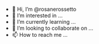 - 👋 Hi, I’m @rosanerossetto
- 👀 I’m interested in ...
- 🌱 I’m currently learning ...
- 💞️ I’m looking to collaborate on ...
- 📫 How to reach me ...

<!---
rosanerossetto/rosanerossetto is a ✨ special ✨ repository because its `README.md` (this file) appears on your GitHub profile.
You can click the Preview link to take a look at your changes.
--->
